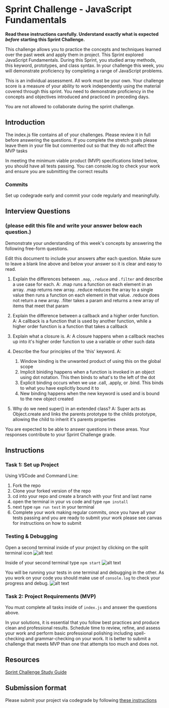 # Sprint Challenge - JavaScript Fundamentals

**Read these instructions carefully. Understand exactly what is expected _before_ starting this Sprint Challenge.**

This challenge allows you to practice the concepts and techniques learned over the past week and apply them in project. This Sprint explored JavaScript Fundamentals. During this Sprint, you studied array methods, this keyword, prototypes, and class syntax. In your challenge this week, you will demonstrate proficiency by completing a range of JavaScript problems.

This is an individual assessment. All work must be your own. Your challenge score is a measure of your ability to work independently using the material covered through this sprint. You need to demonstrate proficiency in the concepts and objectives introduced and practiced in preceding days.

You are not allowed to collaborate during the sprint challenge.

## Introduction

The index.js file contains all of your challenges. Please review it in full before answering the questions. If you complete the stretch goals please leave them in your file but commented out so that they do not affect the MVP tasks

In meeting the minimum viable product (MVP) specifications listed below, you should have all tests passing. You can console.log to check your work and ensure you are submitting the correct results

### Commits

Set up codegrade early and commit your code regularly and meaningfully.

## Interview Questions

### (please edit this file and write your answer below each question.)

Demonstrate your understanding of this week's concepts by answering the following free-form questions.

Edit this document to include your answers after each question. Make sure to leave a blank line above and below your answer so it is clear and easy to read.

1. Explain the differences between `.map`, `.reduce` and `.filter` and describe a use case for each.
   A: .map runs a function on each element in an array. .map returns new array.
   .reduce reduces the array to a single value then runs a function on each element in that value. .reduce does not return a new array.
   .filter takes a param and returns a new array of items that meet that param

2. Explain the difference between a callback and a higher order function.
   A: A callback is a function that is used by another function, while a higher order function is a function that takes a callback

3. Explain what a closure is.
   A: A closure happens when a callback reaches up into it's higher order function to use a variable or other such data

4. Describe the four principles of the 'this' keyword.
   A:

   1. Window binding is the unwanted product of using this on the global scope
   2. Implicit biniding happens when a function is invoked in an object using dot notation. This then binds to what's to the left of the dot
   3. Explicit binding occurs when we use .call, .apply, or .bind. This binds to what you have explicitly bound it to
   4. New binding happens when the new keyword is used and is bound to the new object created

5. Why do we need super() in an extended class?
   A: Super acts as Object.create and links the parents prototype to the childs prototype, allowing the child to inherit it's parents properties

You are expected to be able to answer questions in these areas. Your responses contribute to your Sprint Challenge grade.

## Instructions

### Task 1: Set up Project

Using VSCode and Command Line:

1. Fork the repo
2. Clone your forked version of the repo
3. cd into your repo and create a branch with your first and last name
4. open the terminal in your vs code and type `npm install`
5. next type `npm run test` in your terminal
6. Complete your work making regular commits, once you have all your tests passing and you are ready to submit your work please see canvas for instructions on how to submit

### Testing & Debugging

Open a second terminal inside of your project by clicking on the split terminal icon
![alt text](assets/split_terminal.png 'Split Terminal')

Inside of your second terminal type `npm start`
![alt text](assets/npm_start.png 'type npm start')

You will be running your tests in one terminal and debugging in the other. As you work on your code you should make use of `console.log` to check your progress and debug.
![alt text](assets/tests_debug_terminal_final.png 'your terminal should look like this')

### Task 2: Project Requirements (MVP)

You must complete all tasks inside of `index.js` and answer the questions above.

In your solutions, it is essential that you follow best practices and produce clean and professional results. Schedule time to review, refine, and assess your work and perform basic professional polishing including spell-checking and grammar-checking on your work. It is better to submit a challenge that meets MVP than one that attempts too much and does not.

## Resources

[Sprint Challenge Study Guide](https://www.notion.so/lambdaschool/Unit-1-Sprint-3-Study-Guide-033a9a00659a4ef98c12eb97e49a6110)

## Submission format

Please submit your project via codegrade by following [these instructions](https://www.notion.so/lambdaschool/Submitting-an-assignment-via-Code-Grade-A-Step-by-Step-Walkthrough-07bd65f5f8364e709ecb5064735ce374)

